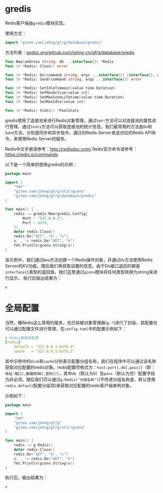 # gredis

Redis客户端由```gredis```模块实现。

使用方式：
```go
import "gitee.com/johng/gf/g/database/gredis"
```

方法列表：[godoc.org/github.com/johng-cn/gf/g/database/gredis](https://godoc.org/github.com/johng-cn/gf/g/database/gredis)
```go
func New(address string, db ...interface{}) *Redis
func (r *Redis) Close() error

func (r *Redis) Do(command string, args ...interface{}) (interface{}, error)
func (r *Redis) Send(command string, args ...interface{}) error

func (r *Redis) SetIdleTimeout(value time.Duration)
func (r *Redis) SetMaxActive(value int)
func (r *Redis) SetMaxConnLifetime(value time.Duration)
func (r *Redis) SetMaxIdle(value int)

func (r *Redis) Stats() *PoolStats
```
gredis使用了连接池来进行Redis对象管理，通过```Set*```方法可以对连接池的属性进行管理，通过```Stats```方法可以获取连接池的统计信息。我们最常用的方法是```Do```和```Send```方法，分别是同步和异步指令，通过向Redis Server发送对应的Redis API命令，来使用Redis Server的服务。

Redis中文手册请参考：http://redisdoc.com/ 
Redis官方命令请参考：https://redis.io/commands

以下是一个简单的使用gredis的示例：
```go
package main

import (
    "fmt"
    "gitee.com/johng/gf/g/util/gconv"
    "gitee.com/johng/gf/g/database/gredis"
)

func main() {
    redis := gredis.New(gredis.Config{
        Host : "127.0.0.1",
        Port : 6379,
    })
    defer redis.Close()
    redis.Do("SET", "k", "v")
    v, _ := redis.Do("GET", "k")
    fmt.Println(gconv.String(v))
}
```
该示例中，我们通过```New```方法创建一个Redis操作对象，并通过```Do```方法使用Redis Server的KV功能，随后我们再获取设置的信息。由于Do接口返回的都是```interface{}```类型的返回值，我们这里通过```gconv```模块将任何类型转换为string来进行显示。
执行后输出结果为：
```html
v
```

# 全局配置

当然，像Redis这么常用的服务，也已经被对象管理器(```g.*```)进行了封装，其配置也可以通过配置文件进行管理，在```config.toml```中的配置示例如下：
```yml
# Redis数据库配置
[redis]
    default = "127.0.0.1:6379,0"
    cache   = "127.0.0.1:6379,1"
```
其中示例中的```disk```和```cache```分别表示配置分组名称，我们在程序中可以通过该名称获取对应配置的redis对象。redis配置项格式为：```host:port[,db[,pass]]```（即：```地址:端口[,数据库DB[,密码]]```），其中```db```（默认为```0```）及```pass```（默认为空）配置字段为非必须。随后我们可以通过```g.Redis("分组名称")```(不传递分组名称是，默认使用`redis.default`配置分组项)来获取对应配置的redis客户端单例对象。

示例如下：
```go
package main

import (
    "fmt"
    "gitee.com/johng/gf/g"
    "gitee.com/johng/gf/g/util/gconv"
)

func main() {
    redis := g.Redis()
    defer redis.Close()
    redis.Do("SET", "k", "v")
    v, _ := redis.Do("GET", "k")
    fmt.Println(gconv.String(v))
}
```

执行后，输出结果为：
```html
v
```

